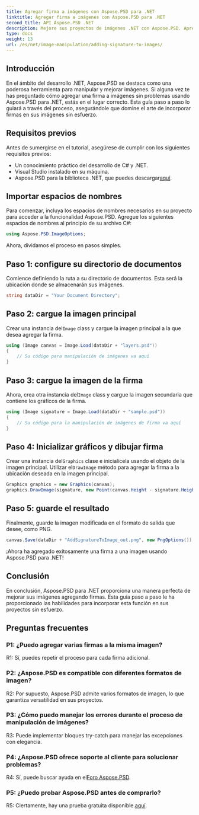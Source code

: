 ```yaml
---
title: Agregar firma a imágenes con Aspose.PSD para .NET
linktitle: Agregar firma a imágenes con Aspose.PSD para .NET
second_title: API Aspose.PSD .NET
description: Mejore sus proyectos de imágenes .NET con Aspose.PSD. Aprenda cómo agregar firmas sin problemas utilizando nuestra guía paso a paso.
type: docs
weight: 13
url: /es/net/image-manipulation/adding-signature-to-images/
---
```

## Introducción

En el ámbito del desarrollo .NET, Aspose.PSD se destaca como una poderosa herramienta para manipular y mejorar imágenes. Si alguna vez te has preguntado cómo agregar una firma a imágenes sin problemas usando Aspose.PSD para .NET, estás en el lugar correcto. Esta guía paso a paso lo guiará a través del proceso, asegurándole que domine el arte de incorporar firmas en sus imágenes sin esfuerzo.

## Requisitos previos

Antes de sumergirse en el tutorial, asegúrese de cumplir con los siguientes requisitos previos:

- Un conocimiento práctico del desarrollo de C# y .NET.
- Visual Studio instalado en su máquina.
-  Aspose.PSD para la biblioteca .NET, que puedes descargar[aquí](https://releases.aspose.com/psd/net/).

## Importar espacios de nombres

Para comenzar, incluya los espacios de nombres necesarios en su proyecto para acceder a la funcionalidad Aspose.PSD. Agregue los siguientes espacios de nombres al principio de su archivo C#:

```csharp
using Aspose.PSD.ImageOptions;
```

Ahora, dividamos el proceso en pasos simples.

## Paso 1: configure su directorio de documentos

Comience definiendo la ruta a su directorio de documentos. Esta será la ubicación donde se almacenarán sus imágenes.

```csharp
string dataDir = "Your Document Directory";
```

## Paso 2: cargue la imagen principal

 Crear una instancia del`Image` class y cargue la imagen principal a la que desea agregar la firma.

```csharp
using (Image canvas = Image.Load(dataDir + "layers.psd"))
{
    // Su código para manipulación de imágenes va aquí
}
```

## Paso 3: cargue la imagen de la firma

 Ahora, crea otra instancia del`Image` class y cargue la imagen secundaria que contiene los gráficos de la firma.

```csharp
using (Image signature = Image.Load(dataDir + "sample.psd"))
{
    // Su código para la manipulación de imágenes de firma va aquí
}
```

## Paso 4: Inicializar gráficos y dibujar firma

 Crear una instancia del`Graphics` clase e inicialícela usando el objeto de la imagen principal. Utilizar el`DrawImage` método para agregar la firma a la ubicación deseada en la imagen principal.

```csharp
Graphics graphics = new Graphics(canvas);
graphics.DrawImage(signature, new Point(canvas.Height - signature.Height, canvas.Width - signature.Width));
```

## Paso 5: guarde el resultado

Finalmente, guarde la imagen modificada en el formato de salida que desee, como PNG.

```csharp
canvas.Save(dataDir + "AddSignatureToImage_out.png", new PngOptions());
```

¡Ahora ha agregado exitosamente una firma a una imagen usando Aspose.PSD para .NET!

## Conclusión

En conclusión, Aspose.PSD para .NET proporciona una manera perfecta de mejorar sus imágenes agregando firmas. Esta guía paso a paso le ha proporcionado las habilidades para incorporar esta función en sus proyectos sin esfuerzo.

## Preguntas frecuentes

### P1: ¿Puedo agregar varias firmas a la misma imagen?

R1: Sí, puedes repetir el proceso para cada firma adicional.

### P2: ¿Aspose.PSD es compatible con diferentes formatos de imagen?

R2: Por supuesto, Aspose.PSD admite varios formatos de imagen, lo que garantiza versatilidad en sus proyectos.

### P3: ¿Cómo puedo manejar los errores durante el proceso de manipulación de imágenes?

R3: Puede implementar bloques try-catch para manejar las excepciones con elegancia.

### P4: ¿Aspose.PSD ofrece soporte al cliente para solucionar problemas?

 R4: Sí, puede buscar ayuda en el[Foro Aspose.PSD](https://forum.aspose.com/c/psd/34).

### P5: ¿Puedo probar Aspose.PSD antes de comprarlo?

 R5: Ciertamente, hay una prueba gratuita disponible.[aquí](https://releases.aspose.com/).